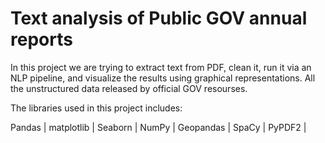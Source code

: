# Text analysis of Public GOV annual reports
In this project we are trying to extract text from PDF, clean it, run it via an NLP pipeline, and visualize the results using graphical representations. All the unstructured data released by official GOV resourses.


The libraries used in this project includes: 

Pandas | matplotlib | Seaborn | NumPy | Geopandas | SpaCy | PyPDF2 | 
